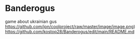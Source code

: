 # Banderogus
game about ukrainian gus
https://github.com/jon/coolproject/raw/master/image/image.png)
https://github.com/kostop28/Banderogus/edit/main/README.md

